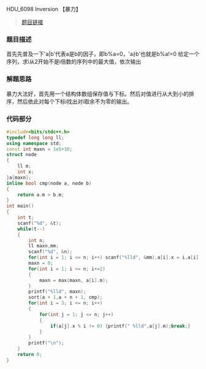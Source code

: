 HDU_6098 Inversion 【暴力】

<!--more-->

> [题目链接](http://acm.hdu.edu.cn/showproblem.php?pid=6098)

### 题目描述 ###
首先先普及一下'a|b'代表a是b的因子，即b%a=0，'a∤b'也就是b%a!=0
给定一个序列，求i从2开始不是i倍数的序列中的最大值，依次输出
### 解题思路 ###
暴力大法好，首先用一个结构体数组保存值与下标。然后对值进行从大到小的排序，然后依此对每个下标i找出对i取余不为零的输出。
### 代码部分 ###
```cpp
#include<bits/stdc++.h>
typedef long long ll;
using namespace std;
const int maxn = 1e5+10;
struct node
{
    ll m;
    int x;
}a[maxn];
inline bool cmp(node a, node b)
{
    return a.m > b.m;
}
int main()
{
    int t;
    scanf("%d", &t);
    while(t--)
    {
        int n;
        ll maxn,mm;
        scanf("%d", &n);
        for(int i = 1; i <= n; i++) scanf("%lld", &mm),a[i].x = i,a[i].m = mm;
        maxn = 0;
        for(int i = 1; i <= n; i+=2)
        {
            maxn = max(maxn, a[i].m);
        }
        printf("%lld", maxn);
        sort(a + 1,a + n + 1, cmp);
        for(int i = 3; i <= n; i++)
        {
            for(int j = 1; j <= n; j++)
            {
                if(a[j].x % i != 0) {printf(" %lld",a[j].m);break;}
            }
        }
        printf("\n");
    }
    return 0;
}
```